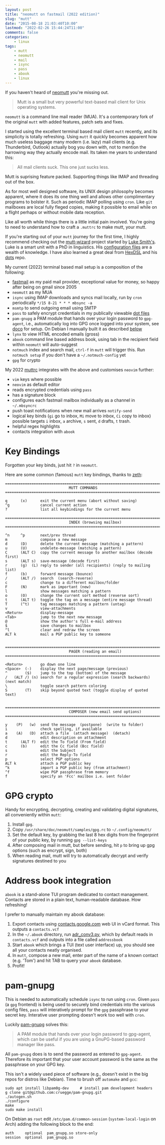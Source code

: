 ```yaml
---
layout: post
title: "neomutt on fastmail (2022 edition)"
slug: "mutt"
date: "2015-08-18 21:03:40T10:00"
lastmod: "2022-02-26 15:44:24T11:00"
comments: false
categories:
    - linux
tags:
    - mutt
    - neomutt
    - mail
    - isync
    - pass
    - abook
    - linux
---
```


If you haven't heard of [neomutt](https://neomutt.org/) you're missing out.

> Mutt is a small but very powerful text-based mail client for Unix operating systems.

`neomutt` is a command line mail reader (MUA). It's a contemporary fork of the original `mutt` with added features, patch sets and fixes.

I started using the excellent terminal based mail client `mutt` recently, and its simplicity is totally refreshing. Using `mutt` it quickly becomes apparent how much useless baggage many modern (i.e. lazy) mail clients (e.g. Thunderbird, Outlook) actually bog you down with, not to mention the harrowing way they actually encode mail. Its taken me years to understand this:

> All mail clients suck. This one just sucks less.

Mutt is suprising feature packed. Supporting things like IMAP and threading out of the box.

As for most well designed software, its UNIX design philosophy becomes apparent, where it does its one thing well and allows other complimentary programs to bolster it. Such as periodic IMAP polling using `cron`. Like `git` mailboxes are local fully fleged copies, making it possible to email while on a flight perhaps or without mobile data reception.

Like all worth while things there is a little initial pain involved. You're going to need to understand how to craft a `.muttrc` to make mutt, your mutt.

If you're starting out of your `mutt` journey for the first time, I highly recommend checking out the [mutt-wizard](https://github.com/LukeSmithxyz/mutt-wizard) project started by [Luke Smith's](https://lukesmith.xyz/). Luke is a smart unit with a PhD in linguistics. His [configuration files](https://github.com/LukeSmithxyz/voidrice) are a wealth of knowledge. I have also learned a great deal from [HexDSL](https://hexdsl.com/) and his [dots](https://gitlab.com/hexdsl/dots/) repo.

My current (2022) terminal based mail setup is a composition of the following:

-   [fastmail](https://www.fastmail.com/) as my paid mail provider, exceptional value for money, so happy after being on gmail since 2005
-   `neomutt` as my MUA
-   `isync` using IMAP downloads and syncs mail locally, run by `cron` periodically `*/15 8-21 * * * mbsync -a`
-   `msmtp` to send outgoing email using SMTP
-   `pass` to safely encrypt credentials in my publically viewable [dot files](https://github.com/bm4cs/dots/)
-   `pam-gnupg` a PAM module that hands over your login password to `gpg-agent`, i.e., automatically log into GPG once logged into your system, see [doco](https://github.com/cruegge/pam-gnupg) for setup. On Debian I manually built it as described [below](#pam-gnupg)
-   `lynx` to view HTML encoded emails (gross)
-   `abook` command line based address book, using tab in the recipient field within `neomutt` will auto-suggest
-   `notmuch` index and search mail, `ctrl-f` in `mutt` will trigger this. Run `notmuch setup` if you don't have a `~/.notmuch-config` yet
-   `gpg` for crypto

My 2022 [muttrc](https://github.com/bm4cs/dots/blob/master/.config/neomutt/neomuttrc) integrates with the above and customises `neovim` further:

-   `vim` keys where possible
-   `neovim` as default editor
-   reads encrypted credentials using `pass`
-   has a signature block
-   configures each fastmail mailbox individually as a channel in `~/.mbsyncrc`
-   push toast notifications when new mail arrives `notify-send`
-   logical key binds (`gi` go to inbox, `Mi` move to inbox, `Ci` copy to inbox) possible targets `i` inbox, `a` archive, `s` sent, `d` drafts, `t` trash.
-   helpful regex highlights
-   contacts integration with `abook`

# Key Bindings

Forgotten your key binds, just hit `?` in `neomutt`.

Here are some common (famous) `mutt` key bindings, thanks to [zeth](http://files.zeth.net/mutt.txt):

```
==========================================================================
                             MUTT COMMANDS
==========================================================================

q      (x)      exit the current menu (abort without saving)
^g              cancel current action
?               list all keybindings for the current menu

==========================================================================
                             INDEX (browsing mailbox)
==========================================================================

^n     ^p       next/prev thread
m               compose a new message
d      (D)      delete the current message (matching a pattern)
u      (U)      undelete-message (matching a pattern)
C      (ALT C)  copy the current message to another mailbox (decode first)
s      (ALT s)  save-message (decode first)
r      (g)  (L) reply to sender (all recipients) (reply to mailing list)
f      (b)      forward message (bounce)
/      (ALT /)  search  (search-reverse)
c               change to a different mailbox/folder
F      (N)      mark as important (new)
l               show messages matching a pattern
o      (O)      change the current sort method (reverse sort)
t      (ALT t)  toggle the tag on a message (entire message thread)
T      (^t)     tag messages matching a pattern (untag)
v               view-attachments
<Return>        display-message
<Tab>           jump to the next new message
@               show the author's full e-mail address
$               save changes to mailbox
^l              clear and redraw the screen
ALT k           mail a PGP public key to someone


==========================================================================
                             PAGER (reading an email)
==========================================================================

<Return>        go down one line
<Space>  (-)    display the next page/message (previous)
^        ($)    jump to the top (bottom) of the message
/   (ALT /) (n) search for a regular expression (search backwards) (next match)
\               toggle search pattern coloring
S        (T)    skip beyond quoted text (toggle display of quoted text)


==========================================================================
                             COMPOSER (new email send options)
==========================================================================

y    (P)   (w)  send the message  (postpone)  (write to folder)
i               check spelling, if available
a    (A)   (D)  attach a file  (attach message)  (detach)
d               edit description on attachment
t      (ALT f)  edit the To field (From field)
c      (b)      edit the Cc field (Bcc field)
s               edit the Subject
r               edit the Reply-To field
p               select PGP options
ALT k           attach a PGP public key
^k              import a PGP public key (from attachment)
^f              wipe PGP passphrase from memory
f               specify an 'Fcc' mailbox i.e. sent folder
```

# GPG crypto

Handy for encrypting, decrypting, creating and validating digital signatures, all conveniently within `mutt`:

1. Install `gpg`.
1. Copy `/usr/share/doc/neomutt/samples/gpg.rc` to `~/.config/neomutt/`
1. Set the default key, by grabbing the last 8 hex digits from the fingerprint of your public key, by running `gpg --list-keys`
1. After composing mail in mutt, but before sending, hit `p` to bring up gpg options (such as encrypt, sign, both)
1. When reading mail, mutt will try to automatically decrypt and verify signatures destined to you

# Address book integration

`abook` is a stand-alone TUI program dedicated to contact management. Contacts are stored in a plain text, human-readable database. How refreshing!

I prefer to manually maintain my abook database:

1. Export contacts using [contacts.google.com](https://contacts.google.com/) web UI in vCard format. This outputs a `contacts.vcf`
1. In the `~/.abook` directory, run [adr_conv3.py](https://github.com/gavcos/Abook-Contact-Importer/blob/master/adr_conv3.py), which by default reads in `contacts.vcf` and outputs into a file called `addressbook`
1. Start `abook` which brings a TUI (text user interface) up, you should see all your contacts neatly organised.
1. In `mutt`, compose a new mail, enter part of the name of a known contact (e.g. 'Tom') and hit TAB to query your `abook` database.
1. Profit!

# pam-gnupg

This is needed to automatically schedule `isync` to run using `cron`. Given `pass` (a `gpg` frontend) is being used to securely bind credentials into the various config files, `pass` will interatively prompt for the `gpg` passphrase to your secret key. Interative user prompting doesn't work too well with `cron`.

Luckily [pam-gnupg](https://github.com/cruegge/pam-gnupg) solves this:

> A PAM module that hands over your login password to gpg-agent, which can be useful if you are using a GnuPG-based password manager like pass.

All `pam-gnupg` does is to send the password as entered to `gpg-agent`. Therefore its important that your user account password is the same as the passphrase on your GPG key.

This isn't a widely used piece of software (e.g., doesn't exist in the big repos for distros like Debian). Time to brush off `automake` and `gcc`:

```shell
sudo apt install libpam0g-dev     # install pam development headers
g clone git@github.com:cruegge/pam-gnupg.git
./autogen.sh
./configure
make
sudo make install
```

On Debian as `root` edit `/etc/pam.d/common-session` (`system-local-login` on Arch) adding the following block to the end:

```
auth     optional  pam_gnupg.so store-only
session  optional  pam_gnupg.so
```


